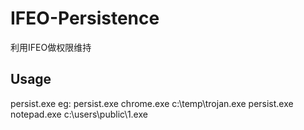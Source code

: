 # IFEO-Persistence

利用IFEO做权限维持

## Usage
persist.exe <Target Process Name> <Evil File Absolute Path>
eg:
persist.exe chrome.exe c:\temp\trojan.exe
persist.exe notepad.exe c:\users\public\1.exe
